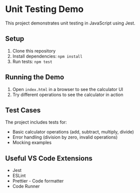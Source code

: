 # Unit Testing Demo

This project demonstrates unit testing in JavaScript using Jest.

## Setup

1. Clone this repository
2. Install dependencies: `npm install`
3. Run tests: `npm test`

## Running the Demo

1. Open `index.html` in a browser to see the calculator UI
2. Try different operations to see the calculator in action

## Test Cases

The project includes tests for:
- Basic calculator operations (add, subtract, multiply, divide)
- Error handling (division by zero, invalid operations)
- Mocking examples

## Useful VS Code Extensions

- Jest
- ESLint
- Prettier - Code formatter
- Code Runner